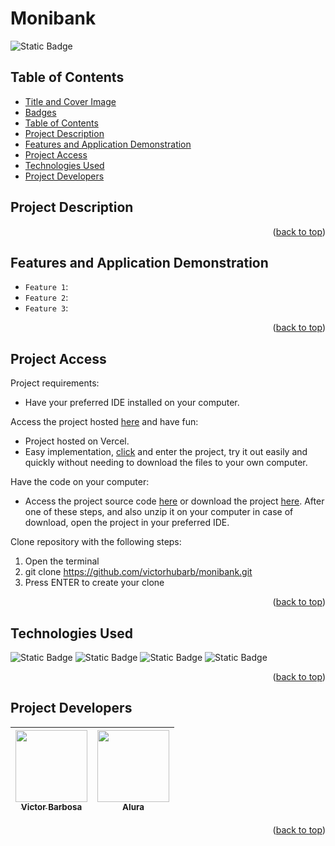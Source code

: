 # Monibank <a name="readme-top"></a>
![Static Badge](https://img.shields.io/badge/status-completed-green?style=for-the-badge)

## Table of Contents 
* [Title and Cover Image](#title-and-cover-image)
* [Badges](#badges)
* [Table of Contents](#table-of-contents)
* [Project Description](#project-description)
* [Features and Application Demonstration](#features-and-application-demonstration)
* [Project Access](#project-access)
* [Technologies Used](#technologies-used)
* [Project Developers](#project-developers)

## Project Description

<p align="right">(<a href="#readme-top">back to top</a>)</p>
 
## Features and Application Demonstration
- `Feature 1`: 
- `Feature 2`: 
- `Feature 3`: 
<p align="right">(<a href="#readme-top">back to top</a>)</p>

## Project Access
Project requirements:
 - Have your preferred IDE installed on your computer.

Access the project hosted [here](https://alura-plus-plum-two-57.vercel.app) and have fun:
 - Project hosted on Vercel.
 - Easy implementation, [click](https://alura-plus-plum-two-57.vercel.app) and enter the project, try it out easily and quickly without needing to download the files to your own computer.

Have the code on your computer:
 - Access the project source code [here](https://github.com/victorhubarb/monibank) or download the project [here](https://github.com/victorhubarb/monibank/archive/refs/heads/main.zip). After one of these steps, and also unzip it on your computer in case of download, open the project in your preferred IDE.

Clone repository with the following steps:
 1. Open the terminal
 2. git clone https://github.com/victorhubarb/monibank.git
 3. Press ENTER to create your clone
<p align="right">(<a href="#readme-top">back to top</a>)</p>

## Technologies Used
![Static Badge](https://img.shields.io/badge/HTML5-E34F26?style=for-the-badge&logo=html5&logoColor=white)
![Static Badge](https://img.shields.io/badge/CSS3-1572B6?style=for-the-badge&logo=css3&logoColor=white)
![Static Badge](https://img.shields.io/badge/Figma-F24E1E?style=for-the-badge&logo=figma&logoColor=white)
![Static Badge](https://img.shields.io/badge/JavaScript-F7DF1E?style=for-the-badge&logo=javascript&logoColor=black)
<p align="right">(<a href="#readme-top">back to top</a>)</p>

## Project Developers
| [<img loading="lazy" src="https://avatars.githubusercontent.com/u/80085116?v=4" width=115><br><sub>Victor Barbosa</sub>](https://github.com/victorhubarb) | [<img loading="lazy" src="https://avatars.githubusercontent.com/u/4975968?s=200&v=4" width=115><br><sub>Alura</sub>](https://github.com/alura-cursos) |
| :---: | :--: |
<p align="right">(<a href="#readme-top">back to top</a>)</p>
